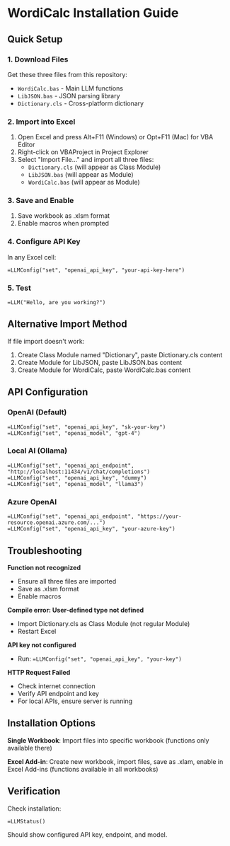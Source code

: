 # WordiCalc Installation Guide

## Quick Setup

### 1. Download Files
Get these three files from this repository:
- `WordiCalc.bas` - Main LLM functions
- `LibJSON.bas` - JSON parsing library
- `Dictionary.cls` - Cross-platform dictionary

### 2. Import into Excel
1. Open Excel and press Alt+F11 (Windows) or Opt+F11 (Mac) for VBA Editor
2. Right-click on VBAProject in Project Explorer
3. Select "Import File..." and import all three files:
   - `Dictionary.cls` (will appear as Class Module)
   - `LibJSON.bas` (will appear as Module)
   - `WordiCalc.bas` (will appear as Module)

### 3. Save and Enable
1. Save workbook as .xlsm format
2. Enable macros when prompted

### 4. Configure API Key
In any Excel cell:
```
=LLMConfig("set", "openai_api_key", "your-api-key-here")
```

### 5. Test
```
=LLM("Hello, are you working?")
```

## Alternative Import Method
If file import doesn't work:
1. Create Class Module named "Dictionary", paste Dictionary.cls content
2. Create Module for LibJSON, paste LibJSON.bas content
3. Create Module for WordiCalc, paste WordiCalc.bas content

## API Configuration

### OpenAI (Default)
```
=LLMConfig("set", "openai_api_key", "sk-your-key")
=LLMConfig("set", "openai_model", "gpt-4")
```

### Local AI (Ollama)
```
=LLMConfig("set", "openai_api_endpoint", "http://localhost:11434/v1/chat/completions")
=LLMConfig("set", "openai_api_key", "dummy")
=LLMConfig("set", "openai_model", "llama3")
```

### Azure OpenAI
```
=LLMConfig("set", "openai_api_endpoint", "https://your-resource.openai.azure.com/...")
=LLMConfig("set", "openai_api_key", "your-azure-key")
```

## Troubleshooting

**Function not recognized**
- Ensure all three files are imported
- Save as .xlsm format
- Enable macros

**Compile error: User-defined type not defined**
- Import Dictionary.cls as Class Module (not regular Module)
- Restart Excel

**API key not configured**
- Run: `=LLMConfig("set", "openai_api_key", "your-key")`

**HTTP Request Failed**
- Check internet connection
- Verify API endpoint and key
- For local APIs, ensure server is running

## Installation Options

**Single Workbook**: Import files into specific workbook (functions only available there)

**Excel Add-in**: Create new workbook, import files, save as .xlam, enable in Excel Add-ins (functions available in all workbooks)

## Verification
Check installation:
```
=LLMStatus()
```

Should show configured API key, endpoint, and model.